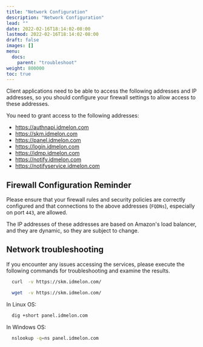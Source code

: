 ```yaml
---
title: "Network Configuration"
description: "Network Configuration"
lead: ""
date: 2022-02-16T18:14:02-08:00
lastmod: 2022-02-16T18:14:02-08:00
draft: false
images: []
menu:
  docs:
    parent: "troubleshoot"
weight: 800000
toc: true
---
```



Client applications need to be able to access the following addresses and IP addresses,
so you should configure your firewall settings to allow access to these addresses.

You need to grant access to the following addresses:

* https://authnapi.idmelon.com
* https://skm.idmelon.com
* https://panel.idmelon.com
* https://login.idmelon.com
* https://idmp.idmelon.com
* https://notify.idmelon.com
* https://notifyservice.idmelon.com

## Firewall Configuration Reminder

Please ensure that your firewall rules and security policies are correctly configured
and that connections to the above addresses (`FQDNs`), especially on port `443`, are allowed.

The IP addresses of these addresses are based on Amazon's load balancer, and they are dynamic, so they are subject to change.

## Network troubleshooting

If you encounter any issues accessing the services,
please execute the following commands for troubleshooting and examine the results.

```bash
  curl  -v https://skm.idmelon.com/
```

```bash
  wget  -v https://skm.idmelon.com/
```

In Linux OS:

```bash
  dig +short panel.idmelon.com
```

In Windows OS:

```bash
  nslookup -q=ns panel.idmelon.com
```
